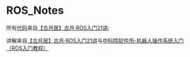 # ROS_Notes
所有[代码](https://github.com/guyuehome/ros_21_tutorials)来自[【古月居】古月·ROS入门21讲](https://www.bilibili.com/video/BV1zt411G7Vn?p=1&vd_source=6c2184781d2aa58fa5e90d1cc75a1dd1);

讲解来自[【古月居】古月·ROS入门21讲](https://www.bilibili.com/video/BV1zt411G7Vn?p=1&vd_source=6c2184781d2aa58fa5e90d1cc75a1dd1)与[中科院软件所-机器人操作系统入门（ROS入门教程）](https://www.bilibili.com/video/BV1mJ411R7Ni?p=1&vd_source=6c2184781d2aa58fa5e90d1cc75a1dd1)
